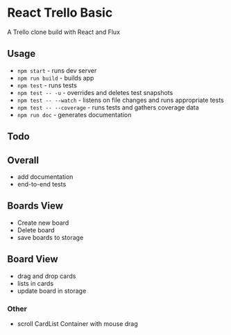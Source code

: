 # React Trello Basic

A Trello clone build with React and Flux

## Usage

- `npm start` - runs dev server
- `npm run build` - builds app
- `npm test` - runs tests
- `npm test -- -u` - overrides and deletes test snapshots
- `npm test -- --watch` - listens on file changes and runs appropriate tests
- `npm test -- --coverage` - runs tests and gathers coverage data
- `npm run doc` - generates documentation

## Todo

## Overall

- add documentation
- end-to-end tests

## Boards View

- Create new board
- Delete board
- save boards to storage

## Board View

- drag and drop cards
- lists in cards
- update board in storage

### Other

- scroll CardList Container with mouse drag
